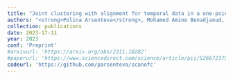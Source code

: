 ```yaml
---
title: "Joint clustering with alignment for temporal data in a one-point-per-trajectory setting."
authors: "<strong>Polina Arsenteva</strong>, Mohamed Amine Benadjaoud, Hervé Cardot."
collection: publications
date: 2023-17-11
year: 2023
conf: 'Preprint'
#arxivurl: 'https://arxiv.org/abs/2311.10282'
#paperurl: 'https://www.sciencedirect.com/science/article/pii/S2667237523000280?utm_campaign=STMJ_AUTH_SERV_PUBLISHED&utm_medium=email&utm_acid=268550789&SIS_ID=&dgcid=STMJ_AUTH_SERV_PUBLISHED&CMX_ID=&utm_in=DM348155&utm_source=AC_'
codeurl: 'https://github.com/parsenteva/scanofc'
---
```

